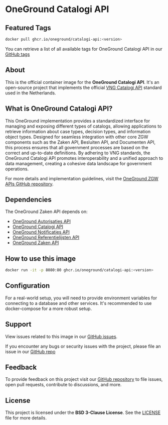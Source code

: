 # OneGround Catalogi API

## Featured Tags

 ```bash
 docker pull ghcr.io/oneground/catalogi-api:<version>
 ```

You can retrieve a list of all available tags for OneGround Catalogi API in our [GitHub tags](https://github.com/OneGround/ZGW-APIs/tags)

## About

This is the official container image for the **OneGround Catalogi API**. It's an open-source project that implements the official [VNG Catalogi API](https://vng-realisatie.github.io/gemma-zaken/standaard/catalogi) standard used in the Netherlands.

## What is OneGround Catalogi API?

This OneGround implementation provides a standardized interface for managing and exposing different types of catalogs, allowing applications to retrieve information about case types, decision types, and information object types. Designed for seamless integration with other core ZGW components such as the Zaken API, Besluiten API, and Documenten API, this process ensures that all government processes are based on the correct and up-to-date definitions. By adhering to VNG standards, the OneGround Catalogi API promotes interoperability and a unified approach to data management, creating a cohesive data landscape for government operations.

For more details and implementation guidelines, visit the [OneGround ZGW APIs GitHub repository](https://github.com/OneGround/ZGW-APIs).

## Dependencies

The OneGround Zaken API depends on:

- [OneGround Autorisaties API](https://github.com/OneGround/ZGW-APIs/pkgs/container/autorisaties-api)
- [OneGround Catalogi API](https://github.com/OneGround/ZGW-APIs/pkgs/container/catalogi-api)
- [OneGround Notificaties API](https://github.com/OneGround/ZGW-APIs/pkgs/container/notificaties-api)
- [OneGround Referentielijsten API](https://github.com/OneGround/ZGW-APIs/pkgs/container/referentielijsten-api)
- [OneGround Zaken API](https://github.com/OneGround/ZGW-APIs/pkgs/container/zaken-api)

## How to use this image

```bash
docker run -it -p 8080:80 ghcr.io/oneground/catalogi-api:<version>
```

## Configuration

For a real-world setup, you will need to provide environment variables for connecting to a database and other services. It's recommended to use docker-compose for a more robust setup.

## Support

View issues related to this image in our [GitHub issues](https://github.com/OneGround/ZGW-APIs/issues).

If you encounter any bugs or security issues with the project, please file an issue in our [GitHub repo](https://github.com/OneGround/ZGW-APIs/issues/new/choose)

## Feedback

To provide feedback on this project visit our [GitHub repository](https://github.com/OneGround/ZGW-APIs) to file issues, open pull requests, contribute to discussions, and more.

## License

This project is licensed under the **BSD 3-Clause License**. See the [LICENSE](https://github.com/OneGround/ZGW-APIs/blob/main/LICENSE) file for more details.
